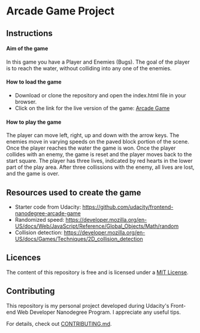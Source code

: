 # Arcade Game Project

## Instructions

#### Aim of the game
In this game you have a Player and Enemies (Bugs). The goal of the player is to reach the water, without colliding into any one of the enemies.

#### How to load the game
- Download or clone the repository and open the index.html file in your browser.
- Click on the link for the live version of the game: [Arcade Game](https://krisztinamagyari.github.io/project-4-arcade-game/)

#### How to play the game
The player can move left, right, up and down with the arrow keys. The enemies move in varying speeds on the paved block portion of the scene. Once the player reaches the water the game is won. Once the player collides with an enemy, the game is reset and the player moves back to the start square. The player has three lives, indicated by red hearts in the lower part of the play area. After three collissions with the enemy, all lives are lost, and the game is over.

## Resources used to create the game
- Starter code from Udacity: https://github.com/udacity/frontend-nanodegree-arcade-game
- Randomized speed: https://developer.mozilla.org/en-US/docs/Web/JavaScript/Reference/Global_Objects/Math/random
- Collision detection: https://developer.mozilla.org/en-US/docs/Games/Techniques/2D_collision_detection

## Licences
The content of this repository is free and is licensed under a [MIT License](https://choosealicense.com/licenses/mit/).

## Contributing
This repository is my personal project developed during Udacity's Front-end Web Developer Nanodegree Program. I appreciate any useful tips.

For details, check out [CONTRIBUTING.md](CONTRIBUTING.md).
